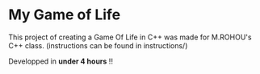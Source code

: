 # My Game of Life

This project of creating a Game Of Life in C++ was made for M.ROHOU's C++ class. (instructions can be found in instructions/)

Developped in **under 4 hours** !!
